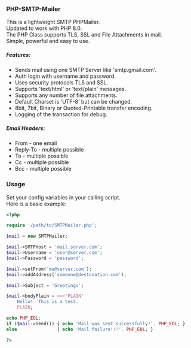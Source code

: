 ### PHP-SMTP-Mailer
This is a lightweight SMTP PHPMailer.<br>
Updated to work with PHP 8.0.<br>
The PHP Class supports TLS, SSL and File Attachments in mail.<br>
Simple, powerful and easy to use.

##### Features:
* Sends mail using one SMTP Server like 'smtp.gmail.com'.
* Auth login with username and password.
* Uses security protocols TLS and SSL.
* Supports 'text/html' or 'text/plain' messages.
* Supports any number of file attachments.
* Default Charset is 'UTF-8' but can be changed.
* 8bit, 7bit, Binary or Quoted-Printable transfer encoding.
* Logging of the transaction for debug.

##### Email Headers:
* From     - one email
* Reply-To - multiple possible
* To  - multiple possible
* Cc  - multiple possible
* Bcc - multiple possible

### Usage
Set your config variables in your calling script.<br>
Here is a basic example:
```php
<?php

require '/path/to/SMTPMailer.php';

$mail = new SMTPMailer;

$mail->SMTPHost = 'mail.server.com';
$mail->Username = 'user@server.com';
$mail->Password = 'password';

$mail->setFrom('me@server.com');
$mail->addAddress('someone@destonation.com');

$mail->Subject = 'Greetings';

$mail->bodyPlain = <<<"PLAIN"
	Hello!  This is a test.
	PLAIN;

echo PHP_EOL;
if ($mail->Send()) { echo 'Mail was sent successfully!'. PHP_EOL; }
else               { echo 'Mail failure!!!'. PHP_EOL; }

?>
```
